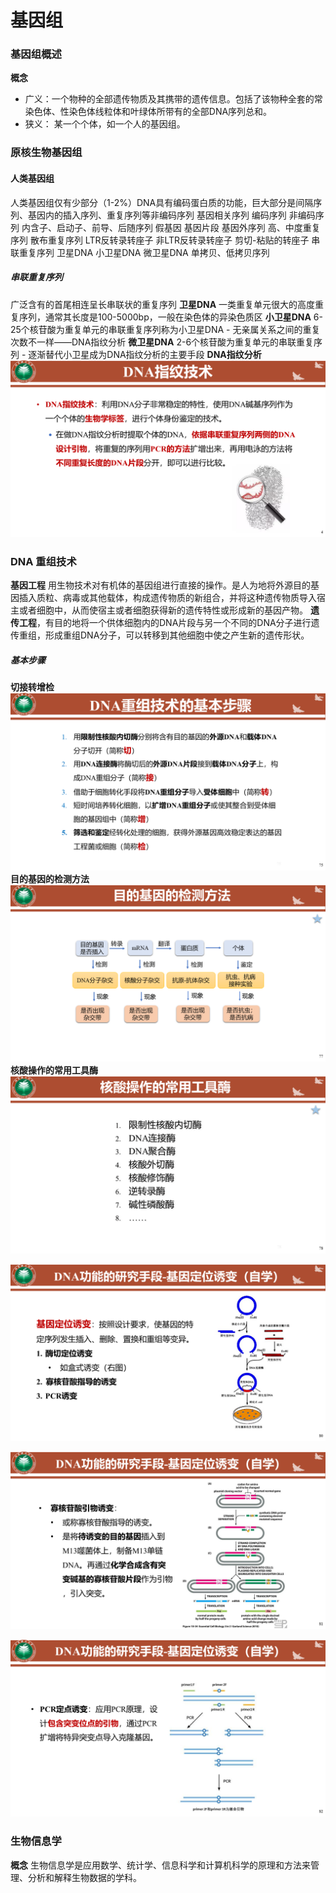 # 基因组
### 基因组概述
**概念**
- 广义：一个物种的全部遗传物质及其携带的遗传信息。包括了该物种全套的常染色体、性染色体线粒体和叶绿体所带有的全部DNA序列总和。
- 狭义： 某一个个体，如一个人的基因组。

### 原核生物基因组


#### 人类基因组

人类基因组仅有少部分（1-2%）DNA具有编码蛋白质的功能，巨大部分是间隔序列、基因内的插入序列、重复序列等非编码序列
	基因相关序列
		编码序列
		非编码序列
			内含子、启动子、前导、后随序列
			假基因
			基因片段
	基因外序列
		高、中度重复序列
			散布重复序列
				LTR反转录转座子
				非LTR反转录转座子
				剪切-粘贴的转座子
			串联重复序列
				卫星DNA
				小卫星DNA
				微卫星DNA
		单拷贝、低拷贝序列

##### 串联重复序列
广泛含有的首尾相连呈长串联状的重复序列
**卫星DNA**
    一类重复单元很大的高度重复序列，通常其长度是100-5000bp，一般在染色体的异染色质区
**小卫星DNA**
    6-25个核苷酸为重复单元的串联重复序列称为小卫星DNA
    - 无亲属关系之间的重复次数不一样——DNA指纹分析
**微卫星DNA**
    2-6个核苷酸为重复单元的串联重复序列
    - 逐渐替代小卫星成为DNA指纹分析的主要手段
**DNA指纹分析**
![alt text](image-6.png)

### DNA 重组技术
**基因工程**
用生物技术对有机体的基因组进行直接的操作。是人为地将外源目的基因插入质粒、病毒或其他载体，构成遗传物质的新组合，并将这种遗传物质导入宿主或者细胞中，从而使宿主或者细胞获得新的遗传特性或形成新的基因产物。
**遗传工程**，有目的地将一个供体细胞内的DNA片段与另一个不同的DNA分子进行遗传重组，形成重组DNA分子，可以转移到其他细胞中使之产生新的遗传形状。
##### 基本步骤
**切接转增检**
![alt text](image.png)
**目的基因的检测方法**
![alt text](image-1.png)
**核酸操作的常用工具酶**
![alt text](image-2.png)

![alt text](image-3.png)

![alt text](image-4.png)

![alt text](image-5.png)

### 生物信息学
**概念**
生物信息学是应用数学、统计学、信息科学和计算机科学的原理和方法来管理、分析和解释生物数据的学科。
